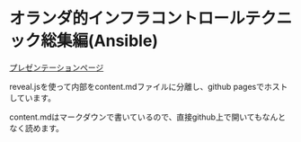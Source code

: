 # オランダ的インフラコントロールテクニック総集編(Ansible)

[プレゼンテーションページ](http://n10o.com/ansible-technique)

reveal.jsを使って内部をcontent.mdファイルに分離し、github pagesでホストしています。

content.mdはマークダウンで書いているので、直接github上で開いてもなんとなく読めます。
